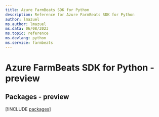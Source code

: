 ```yaml
---
title: Azure FarmBeats SDK for Python
description: Reference for Azure FarmBeats SDK for Python
author: lmazuel
ms.author: lmazuel
ms.data: 06/08/2023
ms.topic: reference
ms.devlang: python
ms.service: farmbeats
---
```

# Azure FarmBeats SDK for Python - preview
## Packages - preview
[!INCLUDE [packages](farmbeats-index.md)]